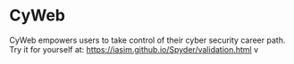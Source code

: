 # CyWeb
CyWeb empowers users to take control of their cyber security career path. Try it for yourself at: https://iasim.github.io/Spyder/validation.html
v
